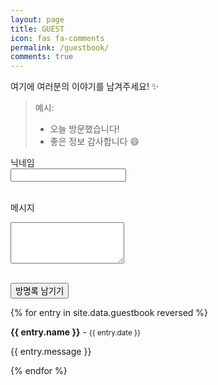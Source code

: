 ```yaml
---
layout: page
title: GUEST
icon: fas fa-comments
permalink: /guestbook/
comments: true
---
```


여기에 여러분의 이야기를 남겨주세요! ✨

> 예시:
> - 오늘 방문했습니다!
> - 좋은 정보 감사합니다 😄

<form method="POST" action="https://comment-w-guestbook.lanitoous.workers.dev/api/handle/form">
  <label for="name">닉네임</label><br>
  <input type="text" name="fields[name]" required><br><br>

  <label for="message">메시지</label><br>
  <textarea name="fields[message]" rows="4" required></textarea><br><br>

  <input type="hidden" name="fields[slug]" value="guestbook">
  <input type="hidden" name="options[url]" value="https://lanitoous.github.io">

  <button type="submit">방명록 남기기</button>
</form>





{% for entry in site.data.guestbook reversed %}
  <div class="guestbook-entry">
    <strong>{{ entry.name }}</strong> - <small>{{ entry.date }}</small>
    <p>{{ entry.message }}</p>
  </div>
{% endfor %}
